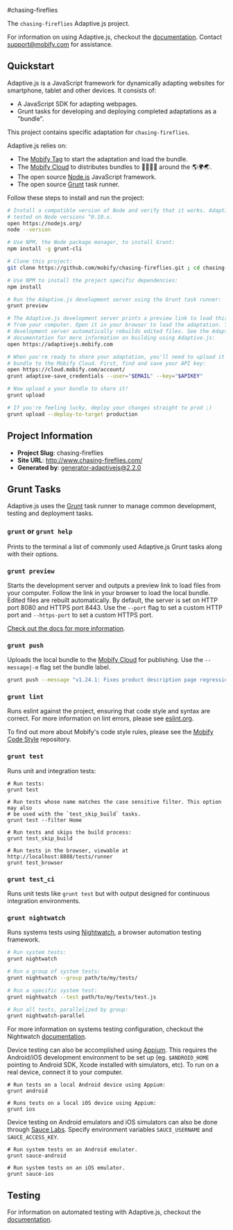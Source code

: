 #chasing-fireflies

The `chasing-fireflies` Adaptive.js project.

For information on using Adaptive.js, checkout the [documentation](https://cloud.mobify.com/docs/adaptivejs/).
Contact <support@mobify.com> for assistance.

## Quickstart

Adaptive.js is a JavaScript framework for dynamically adapting websites for
smartphone, tablet and other devices. It consists of:
- A JavaScript SDK for adapting webpages.
- Grunt tasks for developing and deploying completed adaptations as a "bundle".

This project contains specific adaptation for `chasing-fireflies`.

Adaptive.js relies on:
- The [Mobify Tag](http://adaptivejs.mobify.com/) to start the adaptation and load the bundle.
- The [Mobify Cloud](http://cloud.mobify.com/) to distributes bundles to 👨👩👧👦 around the 🌎🌍🌏.
- The open source [Node.js](https://nodejs.org/en/about/) JavaScript framework.
- The open source [Grunt](http://gruntjs.com/) task runner.

Follow these steps to install and run the project:

```sh
# Install a compatible version of Node and verify that it works. Adaptive.js is
# tested on Node versions ^0.10.x.
open https://nodejs.org/
node --version

# Use NPM, the Node package manager, to install Grunt:
npm install -g grunt-cli

# Clone this project:
git clone https://github.com/mobify/chasing-fireflies.git ; cd chasing-fireflies

# Use NPM to install the project specific dependencies:
npm install

# Run the Adaptive.js development server using the Grunt task runner:
grunt preview

# The Adaptive.js development server prints a preview link to load this project
# from your computer. Open it in your browser to load the adaptation. The
# development server automatically rebuilds edited files. See the Adaptive.js
# documentation for more information on building using Adaptive.js:
open https://adaptivejs.mobify.com

# When you're ready to share your adaptation, you'll need to upload it as a
# bundle to the Mobify Cloud. First, find and save your API key:
open https://cloud.mobify.com/account/
grunt adaptive-save_credentials --user="$EMAIL" --key="$APIKEY"

# Now upload a your bundle to share it!
grunt upload

# If you're feeling lucky, deploy your changes straight to prod ;)
grunt upload --deploy-to-target production
```

## Project Information

- **Project Slug**: chasing-fireflies
- **Site URL**: http://www.chasing-fireflies.com/
- **Generated by**: generator-adaptivejs@2.2.0

## Grunt Tasks

Adaptive.js uses the [Grunt](http://gruntjs.com/) task runner to manage common
development, testing and deployment tasks.

### `grunt` or `grunt help`

Prints to the terminal a list of commonly used Adaptive.js Grunt tasks along with their options.

### `grunt preview`

Starts the development server and outputs a preview link to load files from your
computer. Follow the link in your browser to load the local bundle. Edited
files are rebuilt automatically. By default, the server is set on HTTP port 8080
and HTTPS port 8443. Use the `--port` flag to set a custom HTTP port and `--https-port`
to set a custom HTTPS port.

[Check out the docs for more information](https://cloud.mobify.com/docs/adaptivejs/getting-started/#/previewing-your-adaptation/).

### `grunt push`

Uploads the local bundle to the [Mobify Cloud](https://cloud.mobify.com/) for
publishing. Use the `--message|-m` flag set the bundle label.

```sh
grunt push --message "v1.24.1: Fixes product description page regression."
```

### `grunt lint`

Runs eslint against the project, ensuring that code style and syntax are correct. For more information on lint errors, please see [eslint.org](http://eslint.org/docs/rules/).

To find out more about Mobify's code style rules, please see the [Mobify Code Style](https://github.com/mobify/mobify-code-style) repository.

### `grunt test`

Runs unit and integration tests:

```
# Run tests:
grunt test

# Run tests whose name matches the case sensitive filter. This option may also
# be used with the `test_skip_build` tasks.
grunt test --filter Home

# Run tests and skips the build process:
grunt test_skip_build

# Run tests in the browser, viewable at http://localhost:8888/tests/runner
grunt test_browser
```

### `grunt test_ci`

Runs unit tests like `grunt test` but with output designed for continuous
integration environments.

### `grunt nightwatch`

Runs systems tests using [Nightwatch](http://nightwatchjs.org/), a browser automation testing framework.

```sh
# Run system tests:
grunt nightwatch

# Run a group of system tests:
grunt nightwatch --group path/to/my/tests/

# Run a specific system test:
grunt nightwatch --test path/to/my/tests/test.js

# Run all tests, parallelized by group:
grunt nightwatch-parallel
```

For more information on systems testing configuration, checkout the Nightwatch [documentation](http://nightwatchjs.org/guide#running-tests).

Device testing can also be accomplished using [Appium](http://appium.io). This
requires the Android/iOS development environment to be set up (eg. `$ANDROID_HOME`
pointing to Android SDK, Xcode installed with simulators, etc). To run on a real
device, connect it to your computer.

```
# Run tests on a local Android device using Appium:
grunt android

# Runs tests on a local iOS device using Appium:
grunt ios
```

Device testing on Android emulators and iOS simulators can also be done through
[Sauce Labs](https://saucelabs.com). Specify environment variables `SAUCE_USERNAME` and `SAUCE_ACCESS_KEY`.

```
# Run system tests on an Android emulater.
grunt sauce-android

# Run system tests on an iOS emulator.
grunt sauce-ios
```

## Testing

For information on automated testing with Adaptive.js, checkout the [documentation](https://adaptivejs.mobify.com/page/automated-testing).